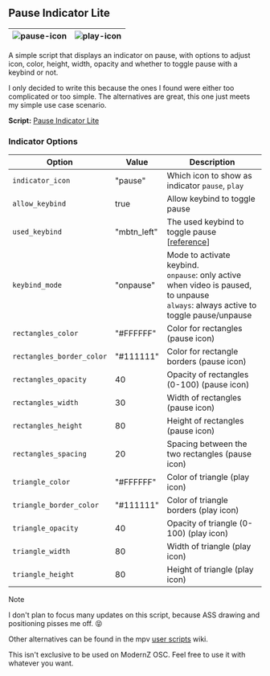 ## Pause Indicator Lite
| ![pause-icon](https://github.com/user-attachments/assets/cd41333c-8fdd-4de9-8977-15eea95798dc) | ![play-icon](https://github.com/user-attachments/assets/0d1671f8-9b1b-4f10-ade3-82d1748b2d93) |
|:---:|:---:|

A simple script that displays an indicator on pause, with options to adjust icon, color, height, width, opacity and whether to toggle pause with a keybind or not.

I only decided to write this because the ones I found were either too complicated or too simple. The alternatives are great, this one just meets my simple use case scenario.

**Script:** [Pause Indicator Lite](./pause_indicator_lite.lua)

### Indicator Options

| Option                   | Value       | Description                                                                                                                                   |
|--------------------------|-------------|-----------------------------------------------------------------------------------------------------------------------------------------------|
| `indicator_icon`         | "pause"     | Which icon to show as indicator `pause`, `play`                                                                                               |
| `allow_keybind`          | true        | Allow keybind to toggle pause                                                                                                                 |
| `used_keybind`           | "mbtn_left" | The used keybind to toggle pause [[reference](https://github.com/mpv-player/mpv/blob/master/etc/input.conf)]                                  |
| `keybind_mode`           | "onpause"   | Mode to activate keybind. <br />`onpause`: only active when video is paused, to unpause <br />`always`: always active to toggle pause/unpause |
| `rectangles_color`       | "#FFFFFF"   | Color for rectangles (pause icon)                                                                                                             |
| `rectangles_border_color`| "#111111"   | Color for rectangle borders (pause icon)                                                                                                      |
| `rectangles_opacity`     | 40          | Opacity of rectangles (0-100) (pause icon)                                                                                                    |
| `rectangles_width`       | 30          | Width of rectangles (pause icon)                                                                                                              |
| `rectangles_height`      | 80          | Height of rectangles (pause icon)                                                                                                             |
| `rectangles_spacing`     | 20          | Spacing between the two rectangles (pause icon)                                                                                               |
| `triangle_color`         | "#FFFFFF"   | Color of triangle (play icon)                                                                                                                 |
| `triangle_border_color`  | "#111111"   | Color of triangle borders (play icon)                                                                                                         |
| `triangle_opacity`       | 40          | Opacity of triangle (0-100) (play icon)                                                                                                       |
| `triangle_width`         | 80          | Width of triangle (play icon)                                                                                                                 |
| `triangle_height`        | 80          | Height of triangle (play icon)                                                                                                                |


> [!NOTE]
> I don't plan to focus many updates on this script, because ASS drawing and positioning pisses me off. 😝 
> 
> Other alternatives can be found in the mpv [user scripts](https://github.com/mpv-player/mpv/wiki/User-Scripts) wiki.

This isn't exclusive to be used on ModernZ OSC. Feel free to use it with whatever you want.
